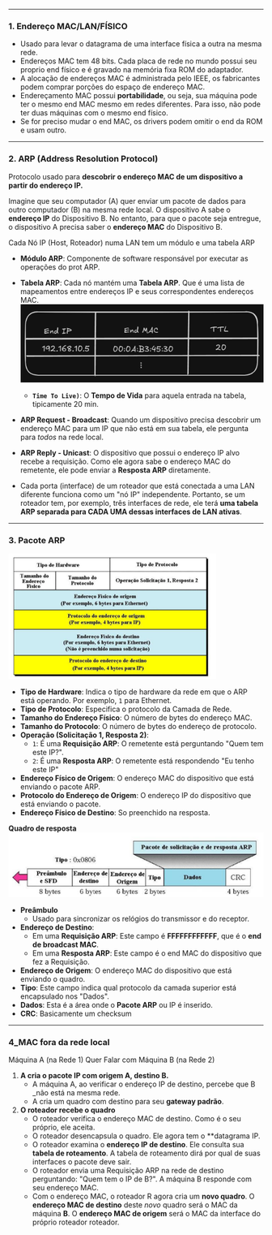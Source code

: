 
---

### **1. Endereço MAC/LAN/FÍSICO**
- Usado para levar o datagrama de uma interface física a outra na mesma rede.
- Endereços MAC tem 48 bits. Cada placa de rede no mundo possui seu proprio end físico e é gravado na memória fixa ROM do adaptador.
- A alocação de endereços MAC é administrada pelo IEEE, os fabricantes podem comprar porções do espaço de endereço MAC. 
- Endereçamento MAC possui **portabilidade**, ou seja, sua máquina pode ter o mesmo end MAC mesmo em redes diferentes. Para isso, não pode ter duas máquinas com o mesmo end físico.
- Se for preciso mudar o end MAC, os drivers podem omitir o end da ROM e usam outro.

---
### **2. ARP (Address Resolution Protocol)** 

Protocolo usado para **descobrir o endereço MAC de um dispositivo a partir do endereço IP.**

Imagine que seu computador (A) quer enviar um pacote de dados para outro computador (B) na mesma rede local. O dispositivo A sabe o **endereço IP** do Dispositivo B. No entanto, para que o pacote seja entregue, o dispositivo A precisa saber o **endereço MAC** do Dispositivo B.

Cada Nó IP (Host, Roteador) numa LAN tem um módulo e uma tabela ARP

- **Módulo ARP**: Componente de software responsável por executar as operações do prot ARP.
- **Tabela ARP**: Cada nó mantém uma **Tabela ARP**. Que é uma lista de mapeamentos entre endereços IP e seus correspondentes endereços MAC.
	![Pasted image 20250627115140](../../attachments/Pasted%20image%2020250627115140.png)
	- **`Time To Live)`**: O **Tempo de Vida** para aquela entrada na tabela, tipicamente 20 min.

- **ARP Request - Broadcast**: Quando um dispositivo precisa descobrir um endereço MAC para um IP que não está em sua tabela, ele pergunta para _todos_ na rede local. 
- **ARP Reply - Unicast**: O dispositivo que possui o endereço IP alvo recebe a requisição. Como ele agora sabe o endereço MAC do remetente, ele pode enviar a **Resposta ARP** diretamente.

- Cada porta (interface) de um roteador que está conectada a uma LAN diferente funciona como um "nó IP" independente. Portanto, se um roteador tem, por exemplo, três interfaces de rede, ele terá **uma tabela ARP separada para CADA UMA dessas interfaces de LAN ativas**.

---
### **3. Pacote ARP** 

![Pasted image 20250627120308](../../attachments/Pasted%20image%2020250627120308.png)

- **Tipo de Hardware**: Indica o tipo de hardware da rede em que o ARP está operando. Por exemplo, `1` para Ethernet.
- **Tipo de Protocolo**: Especifica o protocolo da Camada de Rede.
- **Tamanho do Endereço Físico**: O número de bytes do endereço MAC.
- **Tamanho do Protocolo**: O número de bytes do endereço de protocolo. 
- **Operação (Solicitação 1, Resposta 2)**:
    - `1`: É uma **Requisição ARP**: O remetente está perguntando "Quem tem este IP?".
    - `2`: É uma **Resposta ARP**: O remetente está respondendo "Eu tenho este IP"
- **Endereço Físico de Origem**: O endereço MAC do dispositivo que está enviando o pacote ARP.
- **Protocolo do Endereço de Origem**: O endereço IP do dispositivo que está enviando o pacote.
- **Endereço Físico de Destino**: So preenchido na resposta.

**Quadro de resposta**
![Pasted image 20250627120715](../../attachments/Pasted%20image%2020250627120715.png)

- **Preâmbulo**
    - Usado para sincronizar os relógios do transmissor e do receptor.
- **Endereço de Destino**:
    - Em uma **Requisição ARP**: Este campo é **FFFFFFFFFFFF**, que é o **end de broadcast MAC**.
    - Em uma **Resposta ARP**: Este campo é o end MAC do dispositivo que fez a Requisição.
- **Endereço de Origem**: O endereço MAC do dispositivo que está enviando o quadro.
- **Tipo**: Este campo indica qual protocolo da camada superior está encapsulado nos "Dados".
- **Dados**: Esta é a área onde o **Pacote ARP** ou IP é inserido.
- **CRC**: Basicamente um checksum

---

### **4_MAC fora da rede local**

Máquina A (na Rede 1) Quer Falar com Máquina B (na Rede 2)

1. **A cria o pacote IP com origem A, destino B.**
    - A máquina A, ao verificar o endereço IP de destino, percebe que B _não está na mesma rede. 
    - A cria um quadro com destino para seu  **gateway padrão**. 
2. **O roteador recebe o quadro**        
    - O roteador verifica o endereço MAC de destino. Como é o seu próprio, ele aceita.
    - O roteador desencapsula o quadro. Ele agora tem o **datagrama IP.
    - O roteador examina o **endereço IP de destino**. Ele consulta sua **tabela de roteamento**. A tabela de roteamento dirá por qual de suas interfaces o pacote deve sair.
    - O roteador envia uma Requisição ARP na rede de destino perguntando: "Quem tem o IP de B?". A máquina B responde com seu endereço MAC.    
    - Com o endereço MAC, o roteador R agora cria um **novo quadro**. O **endereço MAC de destino** deste _novo_ quadro será o MAC da máquina **B**. O **endereço MAC de origem** será o MAC da interface do próprio roteador roteador.